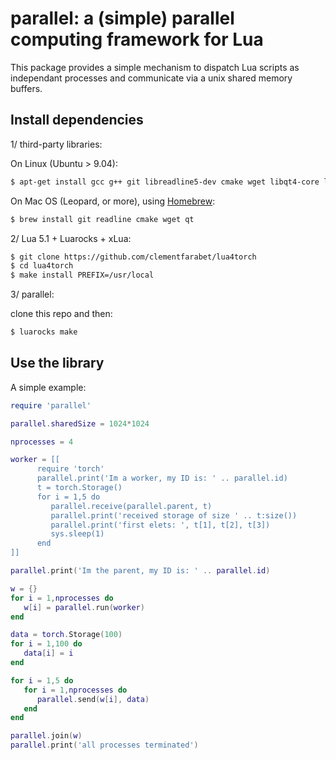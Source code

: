 # parallel: a (simple) parallel computing framework for Lua

This package provides a simple mechanism to dispatch Lua scripts 
as independant processes and communicate via a unix shared memory
buffers.

## Install dependencies 

1/ third-party libraries:

On Linux (Ubuntu > 9.04):

``` sh
$ apt-get install gcc g++ git libreadline5-dev cmake wget libqt4-core libqt4-gui libqt4-dev
```

On Mac OS (Leopard, or more), using [Homebrew](http://mxcl.github.com/homebrew/):

``` sh
$ brew install git readline cmake wget qt
```

2/ Lua 5.1 + Luarocks + xLua:

``` sh
$ git clone https://github.com/clementfarabet/lua4torch
$ cd lua4torch
$ make install PREFIX=/usr/local
```

3/ parallel:

clone this repo and then:

``` sh
$ luarocks make
```

## Use the library

A simple example:

``` lua
require 'parallel'

parallel.sharedSize = 1024*1024

nprocesses = 4

worker = [[
      require 'torch'
      parallel.print('Im a worker, my ID is: ' .. parallel.id)
      t = torch.Storage()
      for i = 1,5 do
         parallel.receive(parallel.parent, t)
         parallel.print('received storage of size ' .. t:size())
         parallel.print('first elets: ', t[1], t[2], t[3])
         sys.sleep(1)
      end
]]

parallel.print('Im the parent, my ID is: ' .. parallel.id)

w = {}
for i = 1,nprocesses do
   w[i] = parallel.run(worker)
end

data = torch.Storage(100)
for i = 1,100 do
   data[i] = i
end

for i = 1,5 do
   for i = 1,nprocesses do
      parallel.send(w[i], data)
   end
end

parallel.join(w)
parallel.print('all processes terminated')
```
